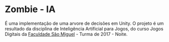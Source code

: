 # Zombie - IA

É uma implementação de uma arvore de decisões em Unity. O projeto é um resultado da disciplina de Inteligência Artificial para Jogos, do curso Jogos Digitais da  [Faculdade São Miguel](http://www.faculdadesaomiguel.com.br/)  - Turma de 2017 - Noite.
